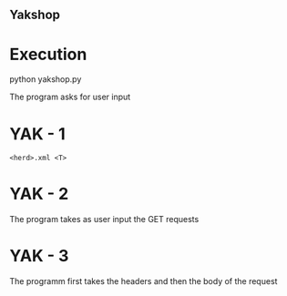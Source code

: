 ## Yakshop

# Execution

python yakshop.py 

The program asks for user input 

# YAK - 1

`<herd>.xml <T>`

# YAK - 2

The program takes as user input the GET  requests

# YAK - 3

The programm first takes the headers and then the body of the request



